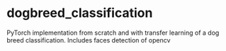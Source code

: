 # dogbreed_classification
PyTorch implementation from scratch and with transfer learning of a dog breed classification. Includes faces detection of opencv

